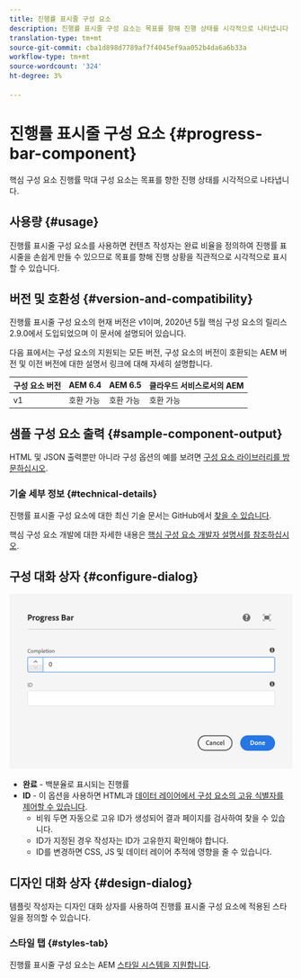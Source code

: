 ```yaml
---
title: 진행률 표시줄 구성 요소
description: 진행률 표시줄 구성 요소는 목표를 향해 진행 상태를 시각적으로 나타냅니다
translation-type: tm+mt
source-git-commit: cba1d898d7789af7f4045ef9aa052b4da6a6b33a
workflow-type: tm+mt
source-wordcount: '324'
ht-degree: 3%

---
```



# 진행률 표시줄 구성 요소 {#progress-bar-component}

핵심 구성 요소 진행률 막대 구성 요소는 목표를 향한 진행 상태를 시각적으로 나타냅니다.

## 사용량 {#usage}

진행률 표시줄 구성 요소를 사용하면 컨텐츠 작성자는 완료 비율을 정의하여 진행률 표시줄을 손쉽게 만들 수 있으므로 목표를 향해 진행 상황을 직관적으로 시각적으로 표시할 수 있습니다.

## 버전 및 호환성 {#version-and-compatibility}

진행률 표시줄 구성 요소의 현재 버전은 v1이며, 2020년 5월 핵심 구성 요소의 릴리스 2.9.0에서 도입되었으며 이 문서에 설명되어 있습니다.

다음 표에서는 구성 요소의 지원되는 모든 버전, 구성 요소의 버전이 호환되는 AEM 버전 및 이전 버전에 대한 설명서 링크에 대해 자세히 설명합니다.

| 구성 요소 버전 | AEM 6.4 | AEM 6.5 | 클라우드 서비스로서의 AEM |
|---|---|---|---|
| v1 | 호환 가능 | 호환 가능 | 호환 가능 |

## 샘플 구성 요소 출력 {#sample-component-output}

HTML 및 JSON 출력뿐만 아니라 구성 옵션의 예를 보려면 [구성 요소 라이브러리를 방문하십시오](https://adobe.com/go/aem_cmp_library_progressbar).

### 기술 세부 정보 {#technical-details}

진행률 표시줄 구성 요소에 대한 최신 기술 문서는 GitHub에서 [찾을 수 있습니다](https://adobe.com/go/aem_cmp_tech_progress_v1).

핵심 구성 요소 개발에 대한 자세한 내용은 [핵심 구성 요소 개발자 설명서를 참조하십시오](/help/developing/overview.md).

## 구성 대화 상자 {#configure-dialog}

![진행률 표시줄 구성 요소의 편집 대화 상자](/help/assets/progress-bar-edit.png)

* **완료** - 백분율로 표시되는 진행률
* **ID** - 이 옵션을 사용하면 HTML과 [데이터 레이어에서 구성 요소의 고유 식별자를 제어할 수 있습니다](/help/developing/data-layer/overview.md).
   * 비워 두면 자동으로 고유 ID가 생성되어 결과 페이지를 검사하여 찾을 수 있습니다.
   * ID가 지정된 경우 작성자는 ID가 고유한지 확인해야 합니다.
   * ID를 변경하면 CSS, JS 및 데이터 레이어 추적에 영향을 줄 수 있습니다.

## 디자인 대화 상자 {#design-dialog}

템플릿 작성자는 디자인 대화 상자를 사용하여 진행률 표시줄 구성 요소에 적용된 스타일을 정의할 수 있습니다.

### 스타일 탭 {#styles-tab}

진행률 표시줄 구성 요소는 AEM [스타일 시스템을 지원합니다](/help/get-started/authoring.md#component-styling).
